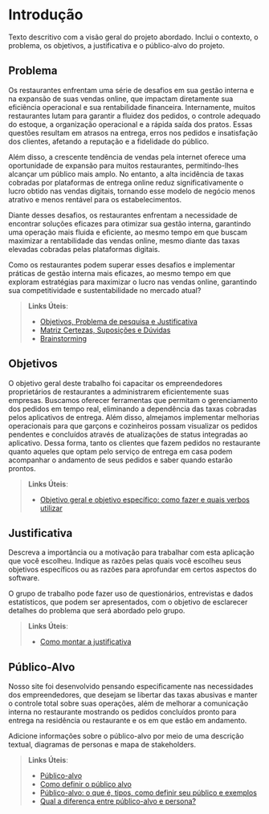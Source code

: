 # Introdução

Texto descritivo com a visão geral do projeto abordado. Inclui o contexto, o problema, os objetivos, a justificativa e o público-alvo do projeto.

## Problema
Os restaurantes enfrentam uma série de desafios em sua gestão interna e na expansão de suas vendas online, que impactam diretamente sua eficiência operacional e sua rentabilidade financeira. Internamente, muitos restaurantes lutam para garantir a fluidez dos pedidos, o controle adequado do estoque, a organização operacional e a rápida saída dos pratos. Essas questões resultam em atrasos na entrega, erros nos pedidos e insatisfação dos clientes, afetando a reputação e a fidelidade do público.

Além disso, a crescente tendência de vendas pela internet oferece uma oportunidade de expansão para muitos restaurantes, permitindo-lhes alcançar um público mais amplo. No entanto, a alta incidência de taxas cobradas por plataformas de entrega online reduz significativamente o lucro obtido nas vendas digitais, tornando esse modelo de negócio menos atrativo e menos rentável para os estabelecimentos.

Diante desses desafios, os restaurantes enfrentam a necessidade de encontrar soluções eficazes para otimizar sua gestão interna, garantindo uma operação mais fluida e eficiente, ao mesmo tempo em que buscam maximizar a rentabilidade das vendas online, mesmo diante das taxas elevadas cobradas pelas plataformas digitais.

Como os restaurantes podem superar esses desafios e implementar práticas de gestão interna mais eficazes, ao mesmo tempo em que exploram estratégias para maximizar o lucro nas vendas online, garantindo sua competitividade e sustentabilidade no mercado atual?

> **Links Úteis**:
> - [Objetivos, Problema de pesquisa e Justificativa](https://medium.com/@versioparole/objetivos-problema-de-pesquisa-e-justificativa-c98c8233b9c3)
> - [Matriz Certezas, Suposições e Dúvidas](https://medium.com/educa%C3%A7%C3%A3o-fora-da-caixa/matriz-certezas-suposi%C3%A7%C3%B5es-e-d%C3%BAvidas-fa2263633655)
> - [Brainstorming](https://www.euax.com.br/2018/09/brainstorming/)

## Objetivos

O objetivo geral deste trabalho foi capacitar os empreendedores proprietários de restaurantes a administrarem eficientemente suas empresas. Buscamos oferecer ferramentas que permitam o gerenciamento dos pedidos em tempo real, eliminando a dependência das taxas cobradas pelos aplicativos de entrega. Além disso, almejamos implementar melhorias operacionais para que garçons e cozinheiros possam visualizar os pedidos pendentes e concluídos através de atualizações de status integradas ao aplicativo. Dessa forma, tanto os clientes que fazem pedidos no restaurante quanto aqueles que optam pelo serviço de entrega em casa podem acompanhar o andamento de seus pedidos e saber quando estarão prontos.

 
> **Links Úteis**:
> - [Objetivo geral e objetivo específico: como fazer e quais verbos utilizar](https://blog.mettzer.com/diferenca-entre-objetivo-geral-e-objetivo-especifico/)

## Justificativa

Descreva a importância ou a motivação para trabalhar com esta aplicação que você escolheu. Indique as razões pelas quais você escolheu seus objetivos específicos ou as razões para aprofundar em certos aspectos do software.

O grupo de trabalho pode fazer uso de questionários, entrevistas e dados estatísticos, que podem ser apresentados, com o objetivo de esclarecer detalhes do problema que será abordado pelo grupo.

> **Links Úteis**:
> - [Como montar a justificativa](https://guiadamonografia.com.br/como-montar-justificativa-do-tcc/)

## Público-Alvo

Nosso site foi desenvolvido pensando especificamente nas necessidades dos empreendedores, que desejam se libertar das taxas abusivas e manter o controle total sobre suas operações, além de melhorar a comunicação interna no restaurante mostrando os pedidos concluídos pronto para entrega na residência ou restaurante e os em que estão em andamento.

Adicione informações sobre o público-alvo por meio de uma descrição textual, diagramas de personas e mapa de stakeholders.

> **Links Úteis**:
> - [Público-alvo](https://blog.hotmart.com/pt-br/publico-alvo/)
> - [Como definir o público alvo](https://exame.com/pme/5-dicas-essenciais-para-definir-o-publico-alvo-do-seu-negocio/)
> - [Público-alvo: o que é, tipos, como definir seu público e exemplos](https://klickpages.com.br/blog/publico-alvo-o-que-e/)
> - [Qual a diferença entre público-alvo e persona?](https://rockcontent.com/blog/diferenca-publico-alvo-e-persona/)
